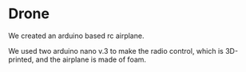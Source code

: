 # Drone
We created an arduino based rc airplane.

We used two arduino nano v.3 to make the radio control, which is 3D-printed, and the airplane is made of foam.


